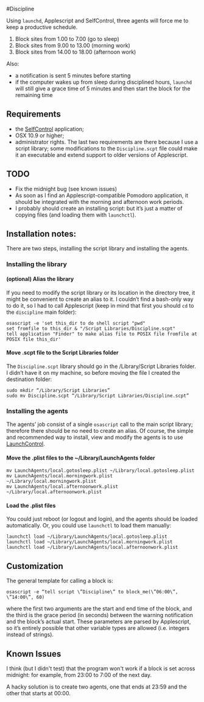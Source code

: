 #Discipline

Using `launchd`, Applescript and SelfControl, three agents will force me to keep a productive schedule.

1. Block sites from 1.00 to 7.00 (go to sleep)
2. Block sites from 9.00 to 13.00 (morning work)
3. Block sites from 14.00 to 18.00 (afternoon work)

Also:
* a notification is sent 5 minutes before starting
* if the computer wakes up from sleep during disciplined hours, `launchd` will still give a grace time of 5 minutes and then start the block for the remaining time

## Requirements
* the [SelfControl](selfcontrolapp.com) application;
* OSX 10.9 or higher;
* administrator rights.
The last two requirements are there because I use a script library; some modifications to the `Discipline.scpt` file could make it an executable and extend support to older versions of Applescript.

## TODO
* Fix the midnight bug (see known issues)
* As soon as I find an Applescript-compatible Pomodoro application, it should be integrated with the morning and afternoon work periods.
* I probably should create an installing script: but it’s just a matter of copying files (and loading them with `launchctl`).

## Installation notes:
There are two steps, installing the script library and installing the agents.

### Installing the library
#### (optional) Alias the library
If you need to modify the script library or its location in the directory tree, it might be convenient to create an alias to it. I couldn’t find a bash-only way to do it, so I had to call Applescript (keep in mind that first you should `cd` to the `discipline` main folder):
```
osascript -e 'set this_dir to do shell script "pwd"
set fromfile to this_dir & "/Script Libraries/Discipline.scpt"
tell application "Finder" to make alias file to POSIX file fromfile at POSIX file this_dir'
```

#### Move .scpt file to the Script Libraries folder
The `Discipline.scpt` library should go in the /Library/Script Libraries folder. I didn’t have it on my machine, so before moving the file I created the destination folder:
```
sudo mkdir “/Library/Script Libraries”
sudo mv Discipline.scpt “/Library/Script Libraries/Discipline.scpt”
```

### Installing the agents
The agents’ job consist of a single `osascript` call to the main script library; therefore there should be no need to create an alias. Of course, the simple and recommended way to install, view and modify the agents is to use [LaunchControl](http://www.soma-zone.com/LaunchControl/). 

#### Move the .plist files to the ~/Library/LaunchAgents folder
```
mv LaunchAgents/local.gotosleep.plist ~/Library/local.gotosleep.plist
mv LaunchAgents/local.morningwork.plist ~/Library/local.morningwork.plist
mv LaunchAgents/local.afternoonwork.plist ~/Library/local.afternoonwork.plist
```

#### Load the .plist files
You could just reboot (or logout and login), and the agents should be loaded automatically. Or, you could use `launchctl` to load them manually:
```
launchctl load ~/Library/LaunchAgents/local.gotosleep.plist
launchctl load ~/Library/LaunchAgents/local.morningwork.plist
launchctl load ~/Library/LaunchAgents/local.afternoonwork.plist
```

## Customization
The general template for calling a block is:
```
osascript -e “tell script \”Discipline\” to block_me(\”06:00\”, \”14:00\”, 60)
```
where the first two arguments are the start and end time of the block, and the third is the grace period (in seconds) between the warning notification and the block’s actual start.
These parameters are parsed by Applescript, so it’s entirely possible that other variable types are allowed (i.e. integers instead of strings).

## Known Issues
I think (but I didn't test) that the program won't work if a block is set across midnight: for example, from 23:00 to 7:00 of the next day.

A hacky solution is to create two agents, one that ends at 23:59 and the other that starts at 00:00.
